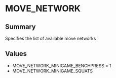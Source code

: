 # MOVE_NETWORK

## Summary
Specifies the list of available move networks

## Values
* MOVE_NETWORK_MINIGAME_BENCHPRESS = 1
* MOVE_NETWORK_MINIGAME_SQUATS